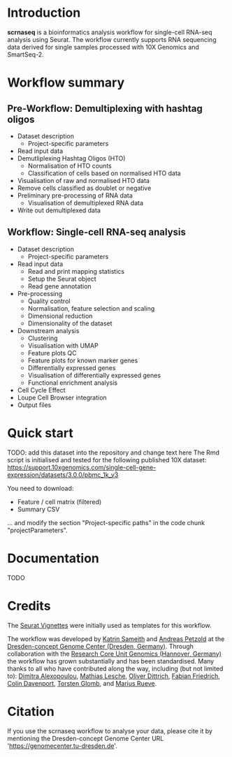 # Introduction
**scrnaseq** is a bioinformatics analysis workflow for single-cell RNA-seq analysis using Seurat. The workflow currently supports RNA sequencing data derived for single samples processed with 10X Genomics and SmartSeq-2. 

# Workflow summary
## Pre-Workflow: Demultiplexing with hashtag oligos
* Dataset description 
  + Project-specific parameters  
* Read input data  
* Demutliplexing Hashtag Oligos (HTO)  
  + Normalisation of HTO counts  
  + Classification of cells based on normalised HTO data 
* Visualisation of raw and normalised HTO data 
* Remove cells classified as doublet or negative 
* Preliminary pre-processing of RNA data 
  + Visualisation of demultiplexed RNA data 
* Write out demultiplexed data 

## Workflow: Single-cell RNA-seq analysis 
* Dataset description
  + Project-specific parameters  
* Read input data  
  + Read and print mapping statistics  
  + Setup the Seurat object  
  + Read gene annotation  
* Pre-processing  
  + Quality control  
  + Normalisation, feature selection and scaling  
  + Dimensional reduction  
  + Dimensionality of the dataset  
* Downstream analysis  
  + Clustering  
  + Visualisation with UMAP  
  + Feature plots QC  
  + Feature plots for known marker genes  
  + Differentially expressed genes  
  + Visualisation of differentially expressed genes  
  + Functional enrichment analysis  
* Cell Cycle Effect  
* Loupe Cell Browser integration  
* Output files  

# Quick start
TODO: add this dataset into the repository and change text here
The Rmd script is initialised and tested for the following published 10X dataset:  
https://support.10xgenomics.com/single-cell-gene-expression/datasets/3.0.0/pbmc_1k_v3

You need to download:  
* Feature / cell matrix (filtered)
* Summary CSV

... and modify the section "Project-specific paths" in the code chunk "projectParameters". 

# Documentation 
TODO

# Credits
The [Seurat Vignettes]() were initially used as templates for this workflow. 

The workflow was developed by [Katrin Sameith](https://github.com/ktrns) and [Andreas Petzold](https://github.com/andpet0101) at the [Dresden-concept Genome Center (Dresden, Germany)](https://genomecenter.tu-dresden.de/about-us). Through collaboration with the [Research Core Unit Genomics (Hannover, Germany)](https://www.mhh.de/genomics) the workflow has grown substantially and has been standardised. Many thanks to all who have contributed along the way, including (but not limited to): [Dimitra Alexopoulou](https://github.com/dimialex), [Mathias Lesche](https://github.com/mlesche), [Oliver Dittrich](https://github.com/Oliver-D-B), [Fabian Friedrich](https://github.com/Colorstorm), [Colin Davenport](https://github.com/colindaven), [Torsten Glomb](https://github.com/tglomb), and [Marius Rueve](https://github.com/mariusrueve).

# Citation
If you use the scrnaseq workflow to analyse your data, please cite it by mentioning the Dresden-concept Genome Center URL 'https://genomecenter.tu-dresden.de'. 
